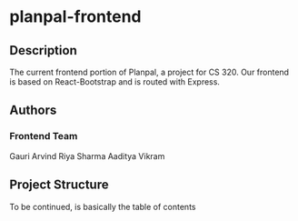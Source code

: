 # planpal-frontend

## Description
The current frontend portion of Planpal, a project for CS 320. Our frontend is based on React-Bootstrap and is routed with Express. 

## Authors
### Frontend Team
Gauri Arvind
Riya Sharma
Aaditya Vikram



## Project Structure
To be continued, is basically the table of contents
